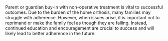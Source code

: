 Parent or guardian buy-in with non-operative treatment is vital to successful outcomes. Due to the burden of the home orthosis, many families may struggle with adherence. However, when issues arise, it is important not to reprimand or make the family feel as though they are failing. Instead, continued education and encouragement are crucial to success and will likely lead to better adherence in the future.